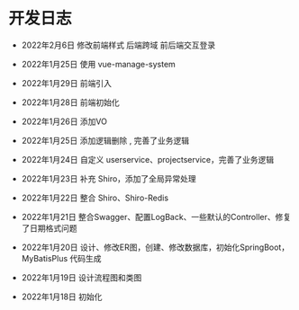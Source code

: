 # 开发日志

- 2022年2月6日  修改前端样式 后端跨域 前后端交互登录

- 2022年1月25日  使用 vue-manage-system

- 2022年1月29日  前端引入

- 2022年1月28日  前端初始化 

- 2022年1月26日  添加VO

- 2022年1月25日  添加逻辑删除 , 完善了业务逻辑 

- 2022年1月24日  自定义 userservice、projectservice，完善了业务逻辑 

- 2022年1月23日  补充 Shiro，添加了全局异常处理

- 2022年1月22日  整合 Shiro、Shiro-Redis

- 2022年1月21日  整合Swagger、配置LogBack、一些默认的Controller、修复了日期格式问题

- 2022年1月20日  设计、修改ER图，创建、修改数据库，初始化SpringBoot， MyBatisPlus 代码生成

- 2022年1月19日  设计流程图和类图

- 2022年1月18日  初始化